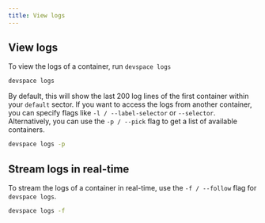 ```yaml
---
title: View logs
---
```


## View logs
To view the logs of a container, run `devspace logs`
```bash
devspace logs
```
By default, this will show the last 200 log lines of the first container within your `default` sector. If you want to access the logs from another container, you can specify flags like `-l / --label-selector` or `--selector`. Alternatively, you can use the `-p / --pick` flag to get a list of available containers.
```bash
devspace logs -p
```

## Stream logs in real-time
To stream the logs of a container in real-time, use the `-f / --follow` flag for `devspace logs`.
```bash
devspace logs -f
```
